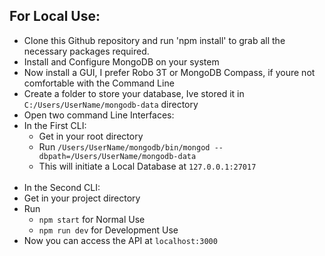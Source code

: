 ## For Local Use: ##

* Clone this Github repository and run 'npm install' to grab all the necessary packages required.
* Install and Configure MongoDB on your system
* Now install a GUI, I prefer Robo 3T or MongoDB Compass, if youre not comfortable with the Command Line
* Create a folder to store your database, Ive stored it in `C:/Users/UserName/mongodb-data` directory
* Open two command Line Interfaces:
* In the First CLI:
  * Get in your root directory
  * Run `/Users/UserName/mongodb/bin/mongod --dbpath=/Users/UserName/mongodb-data`
  * This will initiate a Local Database at `127.0.0.1:27017`
  <br/>
 * In the Second CLI:
  * Get in your project directory
  * Run 
    * `npm start` for Normal Use
    * `npm run dev` for Development Use
  * Now you can access the API at `localhost:3000`
  
